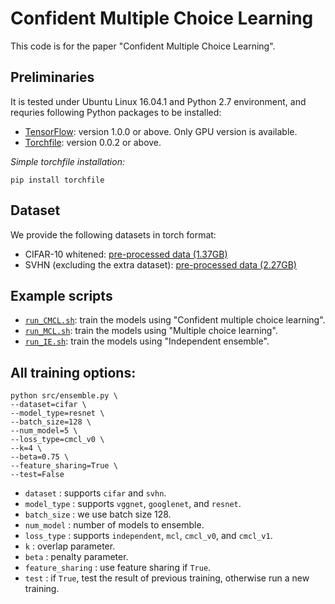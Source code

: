 # Confident Multiple Choice Learning

This code is for the paper "Confident Multiple Choice Learning".

## Preliminaries

It is tested under Ubuntu Linux 16.04.1 and Python 2.7 environment, and requries following Python packages to be installed:

* [TensorFlow](https://github.com/tensorflow/tensorflow): version 1.0.0 or above. Only GPU version is available.
* [Torchfile](https://github.com/bshillingford/python-torchfile): version 0.0.2 or above.

*Simple torchfile installation:*

    pip install torchfile

## Dataset 

We provide the following datasets in torch format:

* CIFAR-10 whitened: [pre-processed data (1.37GB)](https://www.ndsl.kaist.edu/~changho/cmcl/dataset/cifar10_whitened.t7)
* SVHN (excluding the extra dataset): [pre-processed data (2.27GB)](https://www.ndsl.kaist.edu/~changho/cmcl/dataset/svhn_preprocessed.t7)

## Example scripts

* [`run_CMCL.sh`](run_CMCL.sh): train the models using "Confident multiple choice learning".
* [`run_MCL.sh`](run_MCL.sh): train the models using "Multiple choice learning".
* [`run_IE.sh`](run_IE.sh): train the models using "Independent ensemble".

## All training options:

    python src/ensemble.py \
    --dataset=cifar \
    --model_type=resnet \
    --batch_size=128 \
    --num_model=5 \
    --loss_type=cmcl_v0 \
    --k=4 \
    --beta=0.75 \
    --feature_sharing=True \
    --test=False

* `dataset`         : supports `cifar` and `svhn`.
* `model_type`      : supports `vggnet`, `googlenet`, and `resnet`.
* `batch_size`      : we use batch size 128.
* `num_model`       : number of models to ensemble.
* `loss_type`       : supports `independent`, `mcl`, `cmcl_v0`, and `cmcl_v1`.
* `k`               : overlap parameter.
* `beta`            : penalty parameter.
* `feature_sharing` : use feature sharing if `True`.
* `test`            : if `True`, test the result of previous training, otherwise run a new training.
